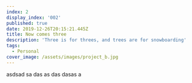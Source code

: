 ```yaml
---
index: 2
display_index: '002'
published: true
date: 2019-12-26T20:15:21.445Z
title: Now comes three
description: 'Three is for threes, and trees are for snowboarding'
tags:
  - Personal
cover_image: /assets/images/project_b.jpg
---
```

asdsad sa das as das dasas a
